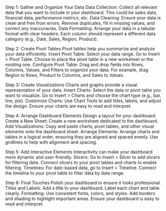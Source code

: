 Step 1: Gather and Organize Your Data
Data Collection: Collect all relevant data that you want to include in your dashboard. This could be sales data, financial data, performance metrics, etc.
Data Cleaning: Ensure your data is clean and free from errors. Remove duplicates, fill in missing values, and correct any inaccuracies.
Data Formatting: Arrange your data in a tabular format with clear headers. Each column should represent a different data category (e.g., Date, Sales, Region, Product).


Step 2: Create Pivot Tables
Pivot tables help you summarize and analyze your data efficiently.
Insert Pivot Table:
Select your data range.
Go to Insert > Pivot Table.
Choose to place the pivot table in a new worksheet or the existing one.
Configure Pivot Table:
Drag and drop fields into Rows, Columns, Values, and Filters to organize your data.
For example, drag Region to Rows, Product to Columns, and Sales to Values.


Step 3: Create Visualizations
Charts and graphs provide a visual representation of your data.
Insert Charts:
Select the data or pivot table you want to visualize.
Go to Insert > Charts and choose the chart type (e.g., bar, line, pie).
Customize Charts:
Use Chart Tools to add titles, labels, and adjust the design.
Ensure your charts are easy to read and interpret.


Step 4: Arrange Dashboard Elements
Design a layout for your dashboard.
Create a New Sheet:
Create a new worksheet dedicated to the dashboard.
Add Visualizations:
Copy and paste charts, pivot tables, and other visual elements onto the dashboard sheet.
Arrange Elements:
Arrange charts and tables in a logical order, ensuring they are aligned and spaced evenly.
Use gridlines to help with alignment and spacing.


Step 5: Add Interactive Elements
Interactivity can make your dashboard more dynamic and user-friendly.
Slicers:
Go to Insert > Slicer to add slicers for filtering data.
Connect slicers to your pivot tables and charts to enable filtering.
Timelines:
For date-based data, go to Insert > Timeline.
Connect the timeline to your pivot table to filter data by date range.


Step 6: Final Touches
Polish your dashboard to ensure it looks professional.
Titles and Labels:
Add a title to your dashboard.
Label each chart and table clearly.
Formatting:
Use consistent fonts, colors, and styles.
Add borders and shading to highlight important areas.
Ensure your dashboard is easy to read and interpret.
